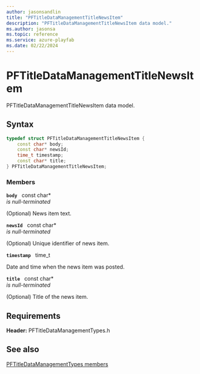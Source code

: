 ```yaml
---
author: jasonsandlin
title: "PFTitleDataManagementTitleNewsItem"
description: "PFTitleDataManagementTitleNewsItem data model."
ms.author: jasonsa
ms.topic: reference
ms.service: azure-playfab
ms.date: 02/22/2024
---
```


# PFTitleDataManagementTitleNewsItem  

PFTitleDataManagementTitleNewsItem data model.  

## Syntax  
  
```cpp
typedef struct PFTitleDataManagementTitleNewsItem {  
    const char* body;  
    const char* newsId;  
    time_t timestamp;  
    const char* title;  
} PFTitleDataManagementTitleNewsItem;  
```
  
### Members  
  
**`body`** &nbsp; const char*  
*is null-terminated*  
  
(Optional) News item text.
  
**`newsId`** &nbsp; const char*  
*is null-terminated*  
  
(Optional) Unique identifier of news item.
  
**`timestamp`** &nbsp; time_t  
  
Date and time when the news item was posted.
  
**`title`** &nbsp; const char*  
*is null-terminated*  
  
(Optional) Title of the news item.
  
  
## Requirements  
  
**Header:** PFTitleDataManagementTypes.h
  
## See also  
[PFTitleDataManagementTypes members](../pftitledatamanagementtypes_members.md)  

  
  
